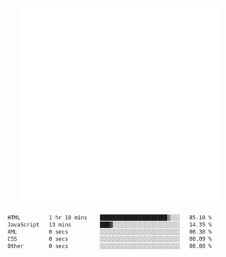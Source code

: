 <div align="center">
    <a href="https://konst.fish">
        <img src="https://raw.githubusercontent.com/konstfish/konstfish/master/fish.svg" alt="Logo" width="450"/>
    </a>
</div>

<!--START_SECTION:waka-->

```text
HTML         1 hr 18 mins    █████████████████████▒░░░   85.10 %
JavaScript   13 mins         ███▓░░░░░░░░░░░░░░░░░░░░░   14.35 %
XML          0 secs          ░░░░░░░░░░░░░░░░░░░░░░░░░   00.38 %
CSS          0 secs          ░░░░░░░░░░░░░░░░░░░░░░░░░   00.09 %
Other        0 secs          ░░░░░░░░░░░░░░░░░░░░░░░░░   00.08 %
```

<!--END_SECTION:waka-->
